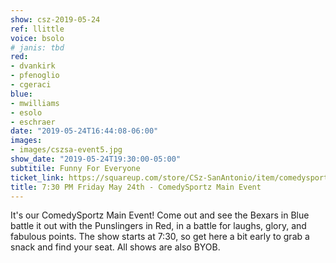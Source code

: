 ```yaml
---
show: csz-2019-05-24
ref: llittle
voice: bsolo
# janis: tbd
red:
- dvankirk
- pfenoglio
- cgeraci
blue:
- mwilliams
- esolo
- eschraer
date: "2019-05-24T16:44:08-06:00"
images:
- images/cszsa-event5.jpg
show_date: "2019-05-24T19:30:00-05:00"
subtitile: Funny For Everyone
ticket_link: https://squareup.com/store/CSz-SanAntonio/item/comedysportz-friday-may-2
title: 7:30 PM Friday May 24th - ComedySportz Main Event
---
```


It's our ComedySportz Main Event! Come out and see the Bexars in Blue battle it out with the Punslingers in Red, in a battle for laughs, glory, and fabulous points. The show starts at 7:30, so get here a bit early to grab a snack and find your seat. All shows are also BYOB.
